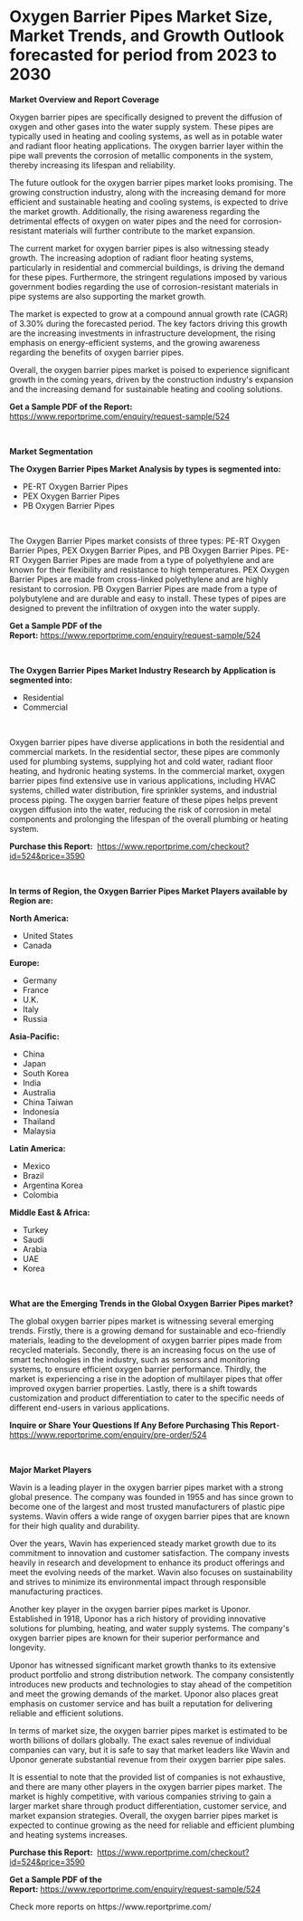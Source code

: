<p><h1>Oxygen Barrier Pipes Market Size, Market Trends, and Growth Outlook forecasted for period from 2023 to 2030</h1></p><p><strong>Market Overview and Report Coverage</strong></p>
<p><p>Oxygen barrier pipes are specifically designed to prevent the diffusion of oxygen and other gases into the water supply system. These pipes are typically used in heating and cooling systems, as well as in potable water and radiant floor heating applications. The oxygen barrier layer within the pipe wall prevents the corrosion of metallic components in the system, thereby increasing its lifespan and reliability.</p><p>The future outlook for the oxygen barrier pipes market looks promising. The growing construction industry, along with the increasing demand for more efficient and sustainable heating and cooling systems, is expected to drive the market growth. Additionally, the rising awareness regarding the detrimental effects of oxygen on water pipes and the need for corrosion-resistant materials will further contribute to the market expansion.</p><p>The current market for oxygen barrier pipes is also witnessing steady growth. The increasing adoption of radiant floor heating systems, particularly in residential and commercial buildings, is driving the demand for these pipes. Furthermore, the stringent regulations imposed by various government bodies regarding the use of corrosion-resistant materials in pipe systems are also supporting the market growth.</p><p>The market is expected to grow at a compound annual growth rate (CAGR) of 3.30% during the forecasted period. The key factors driving this growth are the increasing investments in infrastructure development, the rising emphasis on energy-efficient systems, and the growing awareness regarding the benefits of oxygen barrier pipes.</p><p>Overall, the oxygen barrier pipes market is poised to experience significant growth in the coming years, driven by the construction industry's expansion and the increasing demand for sustainable heating and cooling solutions.</p></p>
<p><strong>Get a Sample PDF of the Report:</strong> <a href="https://www.reportprime.com/enquiry/request-sample/524">https://www.reportprime.com/enquiry/request-sample/524</a></p>
<p>&nbsp;</p>
<p><strong>Market Segmentation</strong></p>
<p><strong>The Oxygen Barrier Pipes Market Analysis by types is segmented into:</strong></p>
<p><ul><li>PE-RT Oxygen Barrier Pipes</li><li>PEX Oxygen Barrier Pipes</li><li>PB Oxygen Barrier Pipes</li></ul></p>
<p>&nbsp;</p>
<p><p>The Oxygen Barrier Pipes market consists of three types: PE-RT Oxygen Barrier Pipes, PEX Oxygen Barrier Pipes, and PB Oxygen Barrier Pipes. PE-RT Oxygen Barrier Pipes are made from a type of polyethylene and are known for their flexibility and resistance to high temperatures. PEX Oxygen Barrier Pipes are made from cross-linked polyethylene and are highly resistant to corrosion. PB Oxygen Barrier Pipes are made from a type of polybutylene and are durable and easy to install. These types of pipes are designed to prevent the infiltration of oxygen into the water supply.</p></p>
<p><strong>Get a Sample PDF of the Report:</strong>&nbsp;<a href="https://www.reportprime.com/enquiry/request-sample/524">https://www.reportprime.com/enquiry/request-sample/524</a></p>
<p>&nbsp;</p>
<p><strong>The Oxygen Barrier Pipes Market Industry Research by Application is segmented into:</strong></p>
<p><ul><li>Residential</li><li>Commercial</li></ul></p>
<p>&nbsp;</p>
<p><p>Oxygen barrier pipes have diverse applications in both the residential and commercial markets. In the residential sector, these pipes are commonly used for plumbing systems, supplying hot and cold water, radiant floor heating, and hydronic heating systems. In the commercial market, oxygen barrier pipes find extensive use in various applications, including HVAC systems, chilled water distribution, fire sprinkler systems, and industrial process piping. The oxygen barrier feature of these pipes helps prevent oxygen diffusion into the water, reducing the risk of corrosion in metal components and prolonging the lifespan of the overall plumbing or heating system.</p></p>
<p><strong>Purchase this Report:</strong>&nbsp; <a href="https://www.reportprime.com/checkout?id=524&price=3590">https://www.reportprime.com/checkout?id=524&price=3590</a></p>
<p>&nbsp;</p>
<p><strong>In terms of Region, the Oxygen Barrier Pipes Market Players available by Region are:</strong></p>
<p>
    <p> <strong> North America: </strong>
        <ul>
            <li>United States</li>
            <li>Canada</li>
        </ul>
        </p> 
    <p> <strong> Europe: </strong>
        <ul>
            <li>Germany</li>
            <li>France</li>
            <li>U.K.</li>
            <li>Italy</li>
            <li>Russia</li>
        </ul>
        </p> 
    <p> <strong> Asia-Pacific: </strong>
        <ul>
            <li>China</li>
            <li>Japan</li>
            <li>South Korea</li>
            <li>India</li>
            <li>Australia</li>
            <li>China Taiwan</li>
            <li>Indonesia</li>
            <li>Thailand</li>
            <li>Malaysia</li>
        </ul>
        </p> 
    <p> <strong> Latin America: </strong>
        <ul>
            <li>Mexico</li>
            <li>Brazil</li>
            <li>Argentina Korea</li>
            <li>Colombia</li>
        </ul>
        </p> 
    <p> <strong> Middle East & Africa: </strong>
        <ul>
            <li>Turkey</li>
            <li>Saudi</li>
            <li>Arabia</li>
            <li>UAE</li>
            <li>Korea</li>
        </ul>
    </p>
    </p>
<p>&nbsp;</p>
<p><strong>What are the Emerging Trends in the Global Oxygen Barrier Pipes market?</strong></p>
<p><p>The global oxygen barrier pipes market is witnessing several emerging trends. Firstly, there is a growing demand for sustainable and eco-friendly materials, leading to the development of oxygen barrier pipes made from recycled materials. Secondly, there is an increasing focus on the use of smart technologies in the industry, such as sensors and monitoring systems, to ensure efficient oxygen barrier performance. Thirdly, the market is experiencing a rise in the adoption of multilayer pipes that offer improved oxygen barrier properties. Lastly, there is a shift towards customization and product differentiation to cater to the specific needs of different end-users in various applications.</p></p>
<p><strong>Inquire or Share Your Questions If Any Before Purchasing This Report</strong>- <a href="https://www.reportprime.com/enquiry/pre-order/524">https://www.reportprime.com/enquiry/pre-order/524</a></p>
<p>&nbsp;</p>
<p><strong>Major Market Players</strong></p>
<p><p>Wavin is a leading player in the oxygen barrier pipes market with a strong global presence. The company was founded in 1955 and has since grown to become one of the largest and most trusted manufacturers of plastic pipe systems. Wavin offers a wide range of oxygen barrier pipes that are known for their high quality and durability.</p><p>Over the years, Wavin has experienced steady market growth due to its commitment to innovation and customer satisfaction. The company invests heavily in research and development to enhance its product offerings and meet the evolving needs of the market. Wavin also focuses on sustainability and strives to minimize its environmental impact through responsible manufacturing practices.</p><p>Another key player in the oxygen barrier pipes market is Uponor. Established in 1918, Uponor has a rich history of providing innovative solutions for plumbing, heating, and water supply systems. The company's oxygen barrier pipes are known for their superior performance and longevity.</p><p>Uponor has witnessed significant market growth thanks to its extensive product portfolio and strong distribution network. The company consistently introduces new products and technologies to stay ahead of the competition and meet the growing demands of the market. Uponor also places great emphasis on customer service and has built a reputation for delivering reliable and efficient solutions.</p><p>In terms of market size, the oxygen barrier pipes market is estimated to be worth billions of dollars globally. The exact sales revenue of individual companies can vary, but it is safe to say that market leaders like Wavin and Uponor generate substantial revenue from their oxygen barrier pipe sales.</p><p>It is essential to note that the provided list of companies is not exhaustive, and there are many other players in the oxygen barrier pipes market. The market is highly competitive, with various companies striving to gain a larger market share through product differentiation, customer service, and market expansion strategies. Overall, the oxygen barrier pipes market is expected to continue growing as the need for reliable and efficient plumbing and heating systems increases.</p></p>
<p><strong>Purchase this Report:</strong>&nbsp;&nbsp;<a href="https://www.reportprime.com/checkout?id=524&price=3590">https://www.reportprime.com/checkout?id=524&price=3590</a></p>
<p></p>
<p><strong>Get a Sample PDF of the Report:</strong>&nbsp;<a href="https://www.reportprime.com/enquiry/request-sample/524">https://www.reportprime.com/enquiry/request-sample/524</a></p>
<p>Check more reports on https://www.reportprime.com/</p>